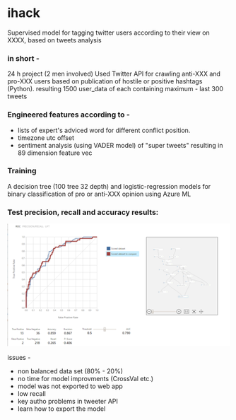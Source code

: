 # ihack
Supervised model for tagging twitter users according to their view on XXXX, based on tweets analysis

### in short -
24 h project (2 men involved)
Used Twitter API for crawling anti-XXX and pro-XXX users based on publication of hostile or positive hashtags (Python).
resulting 1500 user_data of each containing maximum - last 300 tweets

### Engineered features according to -
 - lists of expert's adviced word for different conflict position.
 - timezone utc offset
 - sentiment analysis (using VADER model) of "super tweets"
 resulting in 89 dimension feature vec
 
### Training
A decision tree (100 tree 32 depth) and logistic-regression models for binary classification of pro or anti-XXX opinion using Azure ML

### Test precision, recall and accuracy results:

![alt tag](https://github.com/NoamGit/ihack/blob/master/Data/LR_RF_comparison.PNG)

issues - 
 - non balanced data set (80% - 20%)
 - no time for model improvments (CrossVal etc.)
 - model was not exported to web app
 - low recall
 - key autho problems in tweeter API
 - learn how to export the model
